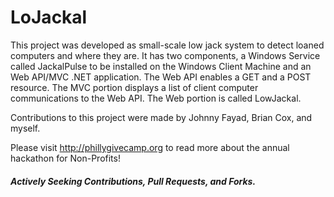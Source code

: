 # LoJackal

This project was developed as small-scale low jack system to detect loaned computers and where they are. It has two components, a Windows Service called JackalPulse to be installed on the Windows Client Machine and an Web API/MVC .NET application. The Web API enables a GET and a POST resource. The MVC portion displays a list of client computer communications to the Web API. The Web portion is called LowJackal.

Contributions to this project were made by Johnny Fayad, Brian Cox, and myself.

Please visit http://phillygivecamp.org to read more about the annual hackathon for Non-Profits!


##### Actively Seeking Contributions, Pull Requests, and Forks.